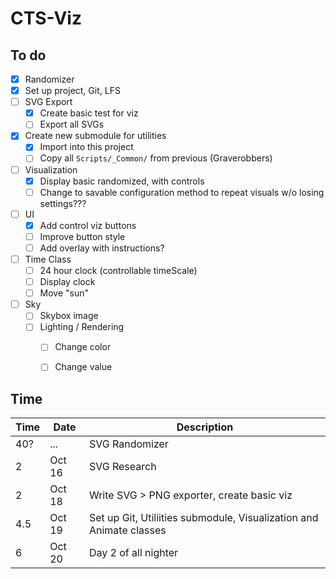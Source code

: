
# CTS-Viz


## To do

- [X] Randomizer
- [X] Set up project, Git, LFS
- [ ] SVG Export
	- [X] Create basic test for viz
	- [ ] Export all SVGs
- [X] Create new submodule for utilities
 	- [X] Import into this project
	- [ ] Copy all `Scripts/_Common/` from previous (Graverobbers)
- [ ] Visualization
 	- [X] Display basic randomized, with controls
 	- [ ] Change to savable configuration method to repeat visuals w/o losing settings???
- [ ] UI
	- [X] Add control viz buttons
	- [ ] Improve button style
	- [ ] Add overlay with instructions?
- [ ] Time Class
	- [ ] 24 hour clock (controllable timeScale)
	- [ ] Display clock
	- [ ] Move "sun"
- [ ] Sky
	- [ ] Skybox image
	- [ ] Lighting / Rendering
		- [ ] Change color
		- [ ] Change value



## Time

Time | Date | Description
--- | --- | ---
40? | ... | SVG Randomizer
2 | Oct 16 | SVG Research
2 | Oct 18 | Write SVG > PNG exporter, create basic viz
4.5 | Oct 19 | Set up Git, Utiliities submodule, Visualization and Animate classes
6 | Oct 20 | Day 2 of all nighter
